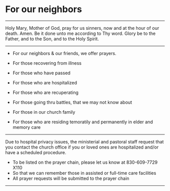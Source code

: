 # For our neighbors

---
Holy Mary, Mother of God, pray for us sinners, now and at the hour of our death. Amen. Be it done unto me according to Thy word. Glory be to the Father, and to the Son, and to the Holy Spirit.

---
- For our neighbors & our friends, we offer prayers.

- For those recovering from illness

- For those who have passed

- For those who are hospitalized

- For those who are recuperating

- For those going thru battles, that we may not know about

- For those in our church family

- For those who are residing temoratily and permanently in elder and memory care

---
Due to hospital privacy issues, the ministerial and pastoral staff request that you contact the church office if you or loved ones are hospitalized and/or have a scheduled procedure. 

- To be listed on the prayer chain, please let us know at 830-609-7729 X110
- So that we can remember those in assisted or full-time care facilities
- All prayer requests will be submitted to the prayer chain

---
